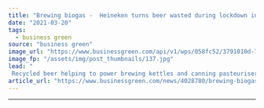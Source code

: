 ```yaml
---
title: "Brewing biogas -  Heineken turns beer wasted during lockdown into energy for Manchester brewery"
date: "2021-03-20"
tags: 
  - business green
source: "business green"
image_url: "https://www.businessgreen.com/api/v1/wps/058fc52/3791010d-77fa-4a04-be62-cc64ee681f60/2/Heineken-185x114.jpg"
image_fp: "/assets/img/post_thumbnails/137.jpg"
lead: "
 Recycled beer helping to power brewing kettles and canning pasteurisers used to produce new beer, as government announces new green distillery funding ..."
article_url: "https://www.businessgreen.com/news/4028780/brewing-biogas-heineken-beer-wasted-lockdown-energy-manchester-brewery"
---
```


---
